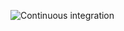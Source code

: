 ![Continuous integration](https://github.com/hyperiumio/vault/workflows/Continuous%20integration/badge.svg?branch=master&event=push)
